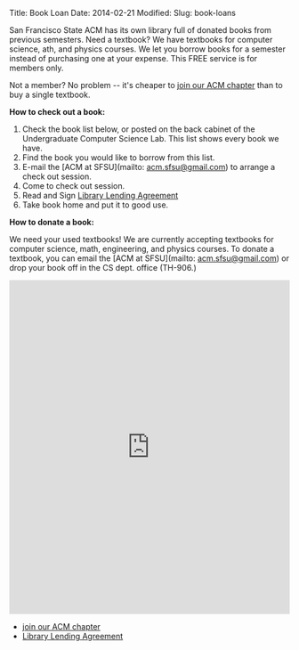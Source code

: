 Title: Book Loan
Date: 2014-02-21
Modified:
Slug: book-loans

San Francisco State ACM has its own library full of donated books from previous semesters. Need a textbook? We have textbooks for computer science, ath, and physics courses. We let you borrow books for a semester instead of purchasing one at your expense. This FREE service is for members only. 

Not a member? No problem -- it's cheaper to [join our ACM chapter](join.html) than to buy a single textbook.

**How to check out a book:**

1. Check the book list below, or posted on the back cabinet of the Undergraduate Computer Science Lab. This list shows every book we have.
2. Find the book you would like to borrow from this list.
3. E-mail the [ACM at SFSU](mailto: acm.sfsu@gmail.com) to arrange a check out session.
4. Come to check out session.
5. Read and Sign [Library Lending Agreement](http://docs.google.com/Doc?id=ddwck7wd_42ddgv6zgk)
6. Take book home and put it to good use.

**How to donate a book:**

We need your used textbooks! We are currently accepting textbooks for computer science, math, engineering, and physics courses. To donate a textbook, you can email the [ACM at SFSU](mailto: acm.sfsu@gmail.com) or drop your book off in the CS dept. office (TH-906.)

<iframe src="http://spreadsheets.google.com/pub?key=puymM4qRMBx1RdcuJar9hbg&amp;output=html&amp;gid=1&amp;single=true&amp;widget=true" width="100%" height="600" frameborder="0"></iframe>

* [join our ACM chapter](http://sfsu.acm.org/join)
* [Library Lending Agreement](http://docs.google.com/Doc?id=ddwck7wd_42ddgv6zgk)
